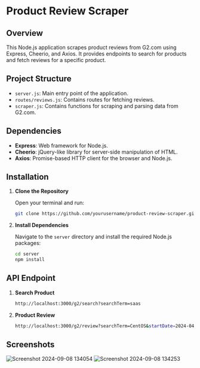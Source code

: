 # Product Review Scraper

## Overview

This Node.js application scrapes product reviews from G2.com using Express, Cheerio, and Axios. It provides endpoints to search for products and fetch reviews for a specific product.

## Project Structure

- `server.js`: Main entry point of the application.
- `routes/reviews.js`: Contains routes for fetching reviews.
- `scraper.js`: Contains functions for scraping and parsing data from G2.com.

## Dependencies

- **Express**: Web framework for Node.js.
- **Cheerio**: jQuery-like library for server-side manipulation of HTML.
- **Axios**: Promise-based HTTP client for the browser and Node.js.

## Installation

1. **Clone the Repository**

   Open your terminal and run:

   ```bash
   git clone https://github.com/yourusername/product-review-scraper.git
   ```

2. **Install Dependencies**

   Navigate to the `server` directory and install the required Node.js packages:

   ```bash
   cd server
   npm install
   ```

## API Endpoint

1. **Search Product**
   ```bash
   http://localhost:3000/g2/search?searchTerm=saas
   ```
2. **Product Review**
   ```bash
   http://localhost:3000/g2/review?searchTerm=CentOS&startDate=2024-04-05&endDate=2024-04-19
   ```

## Screenshots

![Screenshot 2024-09-08 134054](https://github.com/user-attachments/assets/0db6f100-19f8-4500-ab0f-fab1f89fd0d1)
![Screenshot 2024-09-08 134253](https://github.com/user-attachments/assets/de02703b-d97d-4a7b-b0a2-fb5685e4b535)
